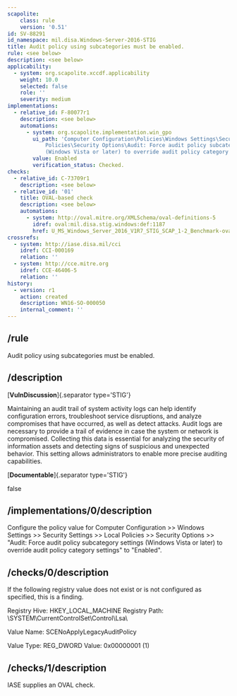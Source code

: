 ```yaml
---
scapolite:
    class: rule
    version: '0.51'
id: SV-88291
id_namespace: mil.disa.Windows-Server-2016-STIG
title: Audit policy using subcategories must be enabled.
rule: <see below>
description: <see below>
applicability:
  - system: org.scapolite.xccdf.applicability
    weight: 10.0
    selected: false
    role: ''
    severity: medium
implementations:
  - relative_id: F-80077r1
    description: <see below>
    automations:
      - system: org.scapolite.implementation.win_gpo
        ui_path: 'Computer Configuration\Policies\Windows Settings\Security Settings\Local
            Policies\Security Options\Audit: Force audit policy subcategory settings
            (Windows Vista or later) to override audit policy category settings'
        value: Enabled
        verification_status: Checked.
checks:
  - relative_id: C-73709r1
    description: <see below>
  - relative_id: '01'
    title: OVAL-based check
    description: <see below>
    automations:
      - system: http://oval.mitre.org/XMLSchema/oval-definitions-5
        idref: oval:mil.disa.stig.windows:def:1187
        href: U_MS_Windows_Server_2016_V1R7_STIG_SCAP_1-2_Benchmark-oval.xml
crossrefs:
  - system: http://iase.disa.mil/cci
    idref: CCI-000169
    relation: ''
  - system: http://cce.mitre.org
    idref: CCE-46406-5
    relation: ''
history:
  - version: r1
    action: created
    description: WN16-SO-000050
    internal_comment: ''
---
```



## /rule

Audit policy using subcategories must be enabled.

## /description

[**VulnDiscussion**]{.separator type='STIG'}

Maintaining an audit trail of system activity logs can help identify configuration errors, troubleshoot service disruptions, and analyze compromises that have occurred, as well as detect attacks. Audit logs are necessary to provide a trail of evidence in case the system or network is compromised. Collecting this data is essential for analyzing the security of information assets and detecting signs of suspicious and unexpected behavior.
This setting allows administrators to enable more precise auditing capabilities.

[**Documentable**]{.separator type='STIG'}

false

## /implementations/0/description

Configure the policy value for Computer Configuration >> Windows Settings >> Security Settings >> Local Policies >> Security Options >> "Audit: Force audit policy subcategory settings (Windows Vista or later) to override audit policy category settings" to "Enabled".

## /checks/0/description

If the following registry value does not exist or is not configured as specified, this is a finding.

Registry Hive: HKEY_LOCAL_MACHINE
Registry Path: \SYSTEM\CurrentControlSet\Control\Lsa\

Value Name: SCENoApplyLegacyAuditPolicy

Value Type: REG_DWORD
Value: 0x00000001 (1)

## /checks/1/description

IASE supplies an OVAL check.
